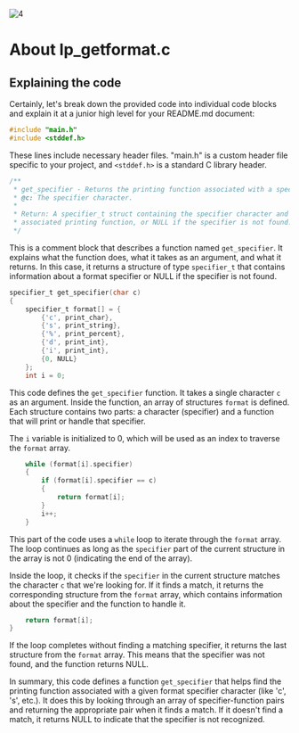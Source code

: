 ![4](https://github.com/manningstinson/holbertonschool-printf/assets/104523090/0c018c39-d1ec-44c8-8a02-edd1029e311c)

# About lp_getformat.c
## Explaining the code

Certainly, let's break down the provided code into individual code blocks and explain it at a junior high level for your README.md document:

```c
#include "main.h"
#include <stddef.h>
```

These lines include necessary header files. "main.h" is a custom header file specific to your project, and `<stddef.h>` is a standard C library header.

```c
/**
 * get_specifier - Returns the printing function associated with a specifier.
 * @c: The specifier character.
 *
 * Return: A specifier_t struct containing the specifier character and its
 * associated printing function, or NULL if the specifier is not found.
 */
```

This is a comment block that describes a function named `get_specifier`. It explains what the function does, what it takes as an argument, and what it returns. In this case, it returns a structure of type `specifier_t` that contains information about a format specifier or NULL if the specifier is not found.

```c
specifier_t get_specifier(char c)
{
    specifier_t format[] = {
        {'c', print_char},
        {'s', print_string},
        {'%', print_percent},
        {'d', print_int},
        {'i', print_int},
        {0, NULL}
    };
    int i = 0;
```

This code defines the `get_specifier` function. It takes a single character `c` as an argument. Inside the function, an array of structures `format` is defined. Each structure contains two parts: a character (specifier) and a function that will print or handle that specifier.

The `i` variable is initialized to 0, which will be used as an index to traverse the `format` array.

```c
    while (format[i].specifier)
    {
        if (format[i].specifier == c)
        {
            return format[i];
        }
        i++;
    }
```

This part of the code uses a `while` loop to iterate through the `format` array. The loop continues as long as the `specifier` part of the current structure in the array is not 0 (indicating the end of the array).

Inside the loop, it checks if the `specifier` in the current structure matches the character `c` that we're looking for. If it finds a match, it returns the corresponding structure from the `format` array, which contains information about the specifier and the function to handle it.

```c
    return format[i];
}
```

If the loop completes without finding a matching specifier, it returns the last structure from the `format` array. This means that the specifier was not found, and the function returns NULL.

In summary, this code defines a function `get_specifier` that helps find the printing function associated with a given format specifier character (like 'c', 's', etc.). It does this by looking through an array of specifier-function pairs and returning the appropriate pair when it finds a match. If it doesn't find a match, it returns NULL to indicate that the specifier is not recognized.
